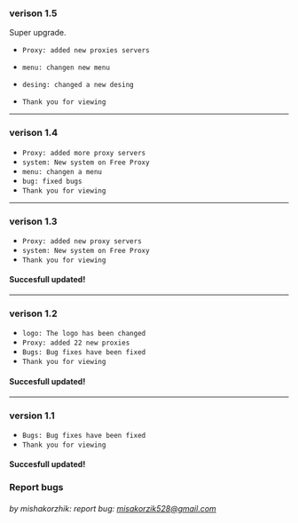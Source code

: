 
### verison 1.5
Super upgrade.

* `Proxy: added new proxies servers`
* `menu: changen new menu`
* `desing: changed a new desing`

* `Thank you for viewing`

------
### verison 1.4

* `Proxy: added more proxy servers`
* `system: New system on Free Proxy`
* `menu: changen a menu`
* `bug: fixed bugs`
* `Thank you for viewing`

-----
### verison 1.3

* `Proxy: added new proxy servers`
* `system: New system on Free Proxy`
* `Thank you for viewing`

#### Succesfull updated!

----
### verison 1.2

* `logo: The logo has been changed`
* `Proxy: added 22 new proxies`
* `Bugs: Bug fixes have been fixed`
* `Thank you for viewing`

#### Succesfull updated!

---
### version 1.1

* `Bugs: Bug fixes have been fixed`
* `Thank you for viewing`

#### Succesfull updated!


### Report bugs
###### by mishakorzhik: report bug: misakorzik528@gmail.com
